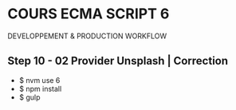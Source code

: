<!--
@Author: Nicolas Fazio <webmaster-fazio>
@Date:   01-09-2016
@Email:  contact@nicolasfazio.ch
@Last modified by:   webmaster-fazio
@Last modified time: 07-12-2016
-->

# COURS ECMA SCRIPT 6
  DEVELOPPEMENT &amp; PRODUCTION WORKFLOW

## Step 10 - 02 Provider Unsplash | Correction

- $ nvm use 6
- $ npm install
- $ gulp
